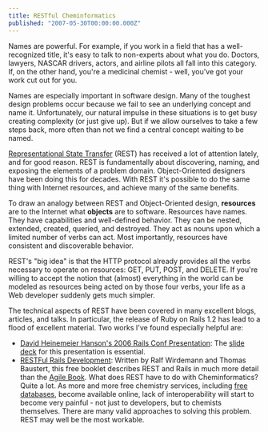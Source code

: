 ```yaml
---
title: RESTful Cheminformatics
published: "2007-05-30T00:00:00.000Z"
---
```


Names are powerful. For example, if you work in a field that has a well-recognized title, it's easy to talk to non-experts about what you do. Doctors, lawyers, NASCAR drivers, actors, and airline pilots all fall into this category. If, on the other hand, you're a medicinal chemist - well, you've got your work cut out for you.

Names are especially important in software design. Many of the toughest design problems occur because we fail to see an underlying concept and name it. Unfortunately, our natural impulse in these situations is to get busy creating complexity (or just give up). But if we allow ourselves to take a few steps back, more often than not we find a central concept waiting to be named.

[Representational State Transfer](http://www.ics.uci.edu/~fielding/pubs/dissertation/rest_arch_style.htm) (REST) has received a lot of attention lately, and for good reason. REST is fundamentally about discovering, naming, and exposing the elements of a problem domain. Object-Oriented designers have been doing this for decades. With REST it's possible to do the same thing with Internet resources, and achieve many of the same benefits.

To draw an analogy between REST and Object-Oriented design, **resources** are to the Internet what **objects** are to software. Resources have names. They have capabilities and well-defined behavior. They can be nested, extended, created, queried, and destroyed. They act as nouns upon which a limited number of verbs can act. Most importantly, resources have consistent and discoverable behavior.

REST's "big idea" is that the HTTP protocol already provides all the verbs necessary to operate on resources: GET, PUT, POST, and DELETE. If you're willing to accept the notion that (almost) everything in the world can be modeled as resources being acted on by those four verbs, your life as a Web developer suddenly gets much simpler.

The technical aspects of REST have been covered in many excellent blogs, articles, and talks. In particular, the release of Ruby on Rails 1.2 has lead to a flood of excellent material. Two works I've found especially helpful are:

-  [David Heinemeier Hanson's 2006 Rails Conf Presentation](http://www.scribemedia.org/2006/07/09/dhh/):  The [slide deck](http://media.rubyonrails.org/presentations/worldofresources.pdf) for this presentation is essential.
-  [RESTFul Rails Development](http://www.b-simple.de/documents):  Written by Ralf Wirdemann and Thomas Baustert, this free booklet describes REST and Rails in much more detail than the [Agile Book](http://www.pragmaticprogrammer.com/titles/rails2/).
What does REST have to do with Cheminformatics? Quite a lot. As more and more free chemistry services, including [free databases](http://depth-first.com/articles/2007/01/24/thirty-two-free-chemistry-databases), become available online, lack of interoperability will start to become very painful - not just to developers, but to chemists themselves. There are many valid approaches to solving this problem. REST may well be the most workable.
